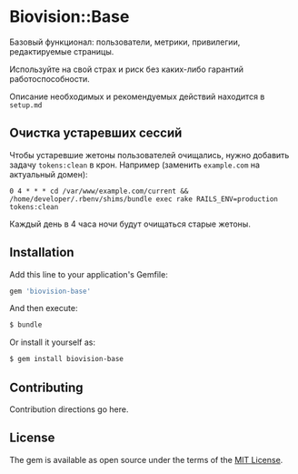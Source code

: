 Biovision::Base
===============

Базовый функционал: пользователи, метрики, привилегии, редактируемые страницы.

Используйте на свой страх и риск без каких-либо гарантий работоспособности.

Описание необходимых и рекомендуемых действий находится в `setup.md`

Очистка устаревших сессий
-------------------------

Чтобы устаревшие жетоны пользователей очищались, нужно добавить задачу 
`tokens:clean` в крон. Например (заменить `example.com` на актуальный домен):

```
0 4 * * * cd /var/www/example.com/current && /home/developer/.rbenv/shims/bundle exec rake RAILS_ENV=production tokens:clean
```

Каждый день в 4 часа ночи будут очищаться старые жетоны.

## Installation
Add this line to your application's Gemfile:

```ruby
gem 'biovision-base'
```

And then execute:
```bash
$ bundle
```

Or install it yourself as:
```bash
$ gem install biovision-base
```

## Contributing
Contribution directions go here.

## License
The gem is available as open source under the terms of the [MIT License](http://opensource.org/licenses/MIT).
